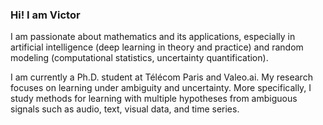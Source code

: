 ### Hi! I am Victor

I am passionate about mathematics and its applications, especially in artificial intelligence (deep learning in theory and practice) and random modeling (computational statistics, uncertainty quantification).

I am currently a Ph.D. student at Télécom Paris and Valeo.ai. My research focuses on learning under ambiguity and uncertainty. More specifically, I study methods for learning with multiple hypotheses from ambiguous signals such as audio, text, visual data, and time series.